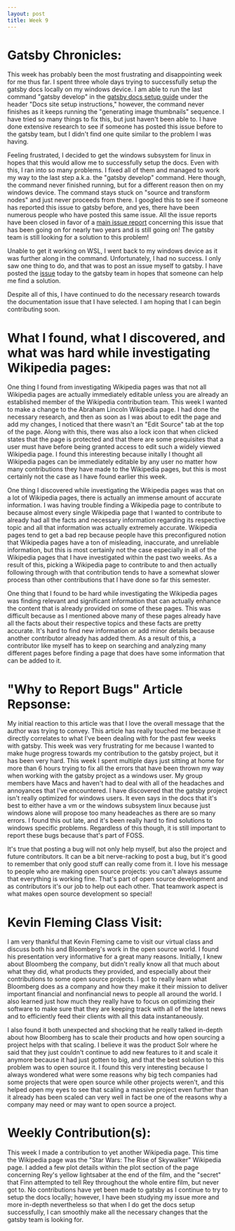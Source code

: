 ```yaml
---
layout: post
title: Week 9
---
```


# Gatsby Chronicles:
This week has probably been the most frustrating and disappointing week for me thus far. I spent three whole days trying to successfully setup the gatsby docs locally on my windows device. I am able to run the last command "gatsby develop" in the [gatsby docs setup guide](https://www.gatsbyjs.org/contributing/docs-contributions#docs-site-setup-instructions) under the header "Docs site setup instructions," however, the command never finishes as it keeps running the "generating image thumbnails" sequence. I have tried so many things to fix this, but just haven't been able to. I have done extensive research to see if someone has posted this issue before to the gatsby team, but I didn't find one quite similar to the problem I was having. 

Feeling frustrated, I decided to get the windows subsystem for linux in hopes that this would allow me to successfully setup the docs. Even with this, I ran into so many problems. I fixed all of them and managed to work my way to the last step a.k.a. the "gatsby develop" command. Here though, the command never finished running, but for a different reason then on my windows device. The command stays stuck on "source and transform nodes" and just never proceeds from there. I googled this to see if someone has reported this issue to gatsby before, and yes, there have been numerous people who have posted this same issue. All the issue reports have been closed in favor of a [main issue report](https://github.com/gatsbyjs/gatsby/issues/6654) concerning this issue that has been going on for nearly two years and is still going on! The gatsby team is still looking for a solution to this problem! 

Unable to get it working on WSL, I went back to my windows device as it was further along in the command. Unfortunately, I had no success. I only saw one thing to do, and that was to post an issue myself to gatsby. I have posted the [issue](https://github.com/gatsbyjs/gatsby/issues/22649) today to the gatsby team in hopes that someone can help me find a solution. 

Despite all of this, I have continued to do the necessary research towards the documentation issue that I have selected. I am hoping that I can begin contributing soon.


# What I found, what I discovered, and what was hard while investigating Wikipedia pages:
One thing I found from investigating Wikipedia pages was that not all Wikipedia pages are actually immediately editable unless you are already an established member of the Wikipedia contribution team. This week I wanted to make a change to the Abraham Lincoln Wikipedia page. I had done the necessary research, and then as soon as I was about to edit the page and add my changes, I noticed that there wasn't an "Edit Source" tab at the top of the page. Along with this, there was also a lock icon that when clicked states that the page is protected and that there are some prequisites that a user must have before being granted access to edit such a widely viewed Wikipedia page. I found this interesting because initally I thought all Wikipedia pages can be immediately editable by any user no matter how many contributions they have made to the Wikipedia pages, but this is most certainly not the case as I have found earlier this week.

One thing I discovered while investigating the Wikipedia pages was that on a lot of Wikipedia pages, there is actually an immense amount of accurate information. I was having trouble finding a Wikipedia page to contribute to because almost every single Wikipedia page that I wanted to contribute to already had all the facts and necessary information regarding its respective topic and all that information was actually extremely accurate. Wikipedia pages tend to get a bad rep because people have this preconfigured notion that Wikipedia pages have a ton of misleading, inaccurate, and unreliable information, but this is most certainly not the case especially in all of the Wikipedia pages that I have investigated within the past two weeks. As a result of this, picking a Wikipedia page to contribute to and then actually following through with that contribution tends to have a somewhat slower process than other contributions that I have done so far this semester.

One thing that I found to be hard while investigating the Wikipedia pages was finding relevant and significant information that can actually enhance the content that is already provided on some of these pages. This was difficult because as I mentioned above many of these pages already have all the facts about their respective topics and these facts are pretty accurate. It's hard to find new information or add minor details because another contributor already has added them. As a result of this, a contributor like myself has to keep on searching and analyzing many different pages before finding a page that does have some information that can be added to it.

# "Why to Report Bugs" Article Repsonse:
My initial reaction to this article was that I love the overall message that the author was trying to convey. This article has really touched me because it directly correlates to what I've been dealing with for the past few weeks with gatsby. This week was very frustrating for me because I wanted to make huge progress towards my contribution to the gatsby project, but it has been very hard. This week I spent multiple days just sitting at home for more than 6 hours trying to fix all the errors that have been thrown my way when working with the gatsby project as a windows user. My group members have Macs and haven't had to deal with all of the headaches and annoyances that I've encountered. I have discovered that the gatsby project isn't really optimized for windows users. It even says in the docs that it's best to either have a vm or the windows subsystem linux because just windows alone will propose too many headeaches as there are so many errors. I found this out late, and it's been really hard to find solutions to windows specific problems. Regardless of this though, it is still important to report these bugs because that's part of FOSS.

It's true that posting a bug will not only help myself, but also the project and future contributors. It can be a bit nerve-racking to post a bug, but it's good to remember that only good stuff can really come from it. I love his message to people who are making open source projects: you can't always assume that everything is working fine. That's part of open source development and as contributors it's our job to help out each other. That teamwork aspect is what makes open source development so special!

# Kevin Fleming Class Visit:
I am very thankful that Kevin Fleming came to visit our virtual class and discuss both his and Bloomberg's work in the open source world. I found his presentation very informative for a great many reasons. Initially, I knew about Bloomberg the company, but didn't really know all that much about what they did, what products they provided, and especially about their contributions to some open source projects. I got to really learn what Bloomberg does as a company and how they make it their mission to deliver important financial and nonfinancial news to people all around the world. I also learned just how much they really have to focus on optimizing their software to make sure that they are keeping track with all of the latest news and to efficiently feed their clients with all this data instantaneously.

I also found it both unexpected and shocking that he really talked in-depth about how Bloomberg has to scale their products and how open sourcing a project helps with that scaling. I believe it was the product Solr where he said that they just couldn't continue to add new features to it and scale it anymore because it had just gotten to big, and that the best solution to this problem was to open source it. I found this very interesting because I always wondered what were some reasons why big tech companies had some projects that were open source while other projects weren't, and this helped open my eyes to see that scaling a massive project even further than it already has been scaled can very well in fact be one of the reasons why a company may need or may want to open source a project.

# Weekly Contribution(s):
This week I made a contribution to yet another Wikipedia page. This time the Wikipedia page was the "Star Wars: The Rise of Skywalker" Wikipedia page. I added a few plot details within the plot section of the page concerning Rey's yellow lightsaber at the end of the film, and the "secret" that Finn attempted to tell Rey throughout the whole entire film, but never got to. No contributions have yet been made to gatsby as I continue to try to setup the docs locally; however, I have been studying my issue more and more in-depth nevertheless so that when I do get the docs setup successfully, I can smoothly make all the necessary changes that the gatsby team is looking for.
